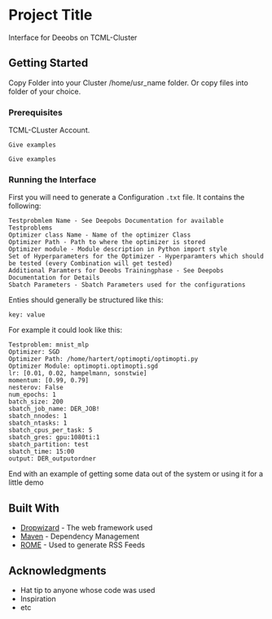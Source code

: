 # Project Title

Interface for Deeobs on TCML-Cluster

## Getting Started

Copy Folder into your Cluster /home/usr_name folder. Or copy files into folder of your choice.

### Prerequisites

TCML-CLuster Account.
```
Give examples
```


```
Give examples
```

### Running the Interface

First you will need to generate a Configuration ```.txt``` file. 
It contains the following:

```
Testprobmlem Name - See Deepobs Documentation for available Testproblems
Optimizer class Name - Name of the optimizer Class
Optimizer Path - Path to where the optimizer is stored
Optimizer module - Module description in Python import style
Set of Hyperparameters for the Optimizer - Hyperparamters which should be tested (every Combination will get tested)
Additional Paramters for Deeobs Trainingphase - See Deepobs Documentation for Details
Sbatch Parameters - Sbatch Parameters used for the configurations
```

Enties should generally be structured like this:

```
key: value
```

For example it could look like this:

```
Testproblem: mnist_mlp
Optimizer: SGD
Optimizer Path: /home/hartert/optimopti/optimopti.py
Optimizer Module: optimopti.optimopti.sgd
lr: [0.01, 0.02, hampelmann, sonstwie]
momentum: [0.99, 0.79]
nesterov: False
num_epochs: 1
batch_size: 200
sbatch_job_name: DER_JOB!
sbatch_nnodes: 1
sbatch_ntasks: 1
sbatch_cpus_per_task: 5
sbatch_gres: gpu:1080ti:1
sbatch_partition: test
sbatch_time: 15:00
output: DER_outputordner

```

End with an example of getting some data out of the system or using it for a little demo


## Built With

* [Dropwizard](http://www.dropwizard.io/1.0.2/docs/) - The web framework used
* [Maven](https://maven.apache.org/) - Dependency Management
* [ROME](https://rometools.github.io/rome/) - Used to generate RSS Feeds

## Acknowledgments

* Hat tip to anyone whose code was used
* Inspiration
* etc


